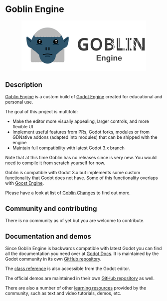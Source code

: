 # Goblin Engine

<p align="center">
  <a href="https://goblinengine.github.io">
    <img src="logo_outlined.svg" width="400" alt="Goblin Engine logo">
  </a>
</p>

## Description

[Goblin Engine](https://goblinengine.github.io) is a custom build of [Godot Engine](https://godotengine.org) created for educational and personal use.

The goal of this project is multifold:
- Make the editor more visually appealing, larger controls, and more flexible UI
- Implement useful features from PRs, Godot forks, modules or from GDNative addons (adapted into modules) that can be shipped with the engine
- Maintain full compatibility with latest Godot 3.x branch

Note that at this time Goblin has no releases since is very new. You would need to compile it from scratch yourself for now. 

Goblin is compatible with Godot 3.x but implements some custom functionality that Godot does not have. Some of this functionality overlaps with [Goost Engine](https://goostengine.github.io/).

Please have a look at list of [Goblin Changes](https://github.com/goblinengine/goblin/blob/main/CHANGELOG.md) to find out more.


## Community and contributing

There is no community as of yet but you are welcome to contribute. 

## Documentation and demos

Since Goblin Engine is backwards compatible with latest Godot you can find all the documentation you need over at [Godot Docs](https://docs.godotengine.org). It is maintained by the Godot community in its own [GitHub repository](https://github.com/godotengine/godot-docs).

The [class reference](https://docs.godotengine.org/en/latest/classes/)
is also accessible from the Godot editor.

The official demos are maintained in their own [GitHub repository](https://github.com/godotengine/godot-demo-projects)
as well.

There are also a number of other
[learning resources](https://docs.godotengine.org/en/latest/community/tutorials.html)
provided by the community, such as text and video tutorials, demos, etc.

